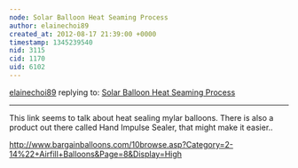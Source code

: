 ```yaml
---
node: Solar Balloon Heat Seaming Process
author: elainechoi89
created_at: 2012-08-17 21:39:00 +0000
timestamp: 1345239540
nid: 3115
cid: 1170
uid: 6102
---
```




[elainechoi89](../profile/elainechoi89) replying to: [Solar Balloon Heat Seaming Process](../notes/elainechoi89/8-3-2012/solar-balloon-heat-seaming-process)

----
This link seems to talk about heat sealing mylar balloons. 
There is also a product out there called Hand Impulse Sealer, that might make it easier..

http://www.bargainballoons.com/10browse.asp?Category=2-14%22+Airfill+Balloons&Page=8&Display=High